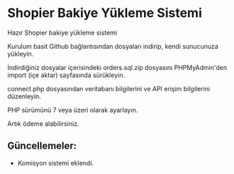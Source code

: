 # Shopier Bakiye Yükleme Sistemi

Hazır Shopier bakiye yükleme sistemi

Kurulum basit Github bağlantısından dosyaları indirip, kendi sunucunuza yükleyin.

İndirdiğiniz dosyalar içerisindeki orders.sql.zip dosyasını PHPMyAdmin'den import (içe aktar) sayfasında sürükleyin.

connect.php dosyasından veritabanı bilgilerini ve API erişim bilgilerini düzenleyin.

PHP sürümünü 7 veya üzeri olarak ayarlayın.

Artık ödeme alabilirsiniz.

## Güncellemeler:
* Komisyon sistemi eklendi.
